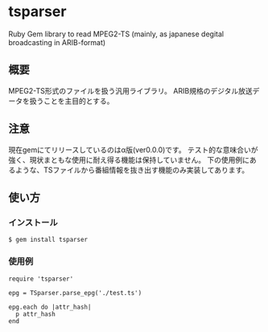tsparser
========
Ruby Gem library to read MPEG2-TS (mainly, as japanese degital broadcasting in ARIB-format)


概要
----
MPEG2-TS形式のファイルを扱う汎用ライブラリ。
ARIB規格のデジタル放送データを扱うことを主目的とする。



注意
----
現在gemにてリリースしているのはα版(ver0.0.0)です。
テスト的な意味合いが強く、現状まともな使用に耐え得る機能は保持していません。
下の使用例にあるような、TSファイルから番組情報を抜き出す機能のみ実装してあります。


使い方
------

### インストール ###
    $ gem install tsparser


### 使用例  ###
    require 'tsparser'

    epg = TSparser.parse_epg('./test.ts')

    epg.each do |attr_hash|
      p attr_hash
    end

